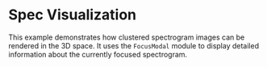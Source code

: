 # Spec Visualization
This example demonstrates how clustered spectrogram images can be rendered in the 3D space. It uses the `FocusModal` module to display detailed information about the currently focused spectrogram.